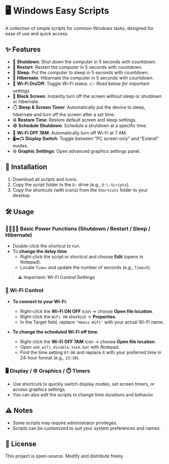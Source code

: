 # 🖥️ Windows Easy Scripts

A collection of simple scripts for common Windows tasks, designed for ease of use and quick access.

## ✨ Features
- 🔴 **Shutdown**: Shut down the computer in 5 seconds with countdown.
- 🔁 **Restart**: Restart the computer in 5 seconds with countdown.
- 🌙 **Sleep**: Put the computer to sleep in 5 seconds with countdown.
- 🌌 **Hibernate**: Hibernate the computer in 5 seconds with countdown.
- 📶 **Wi-Fi On/Off**: Toggle Wi-Fi status. 👉 *Read below for important settings.*
- 🖤 **Black Screen**: Instantly turn off the screen without sleep or shutdown or hibernate.
- ⏱️ **Sleep & Screen Timer**: Automatically put the device to sleep, hibernate and turn off the screen after a set time.
- ♻️ **Restore Time**: Restore default screen and sleep settings.
- 🟢 **Schedule Shutdown**: Schedule a shutdown at a specific time.
- 📴 **Wi-Fi OFF 7AM**: Automatically turn off Wi-Fi at 7 AM.
- 🖥️➡️📺 **Display Switch**: Toggle between “PC screen only” and “Extend” modes.
- ⚙️ **Graphic Settings**: Open advanced graphics settings panel.

## 📁 Installation
1. Download all scripts and icons.
2. Copy the script folder to the `D:` drive (e.g., `D:\-Scripts`).
3. Copy the shortcuts (with icons) from the `Shortcuts` folder to your desktop.

## 🛠️ Usage

### 🔴🔁🌙🌌 Basic Power Functions (Shutdown / Restart / Sleep / Hibernate)
- Double-click the shortcut to run.
- To **change the delay time**:  
  - Right-click the script or shortcut and choose **Edit** (opens in Notepad).  
  - Locate `Time=` and update the number of seconds (e.g., `Time=5`).

> ⚠️ **Important: Wi-Fi Control Settings**

### 📶 Wi-Fi Control
- **To connect to your Wi-Fi**:
  - Right-click the **Wi-Fi ON OFF** icon → choose **Open file location**.
  - Right-click the `WiFi ON` shortcut → **Properties**.
  - In the Target field, replace `"Hemis WiFi"` with your actual Wi-Fi name.

- **To change the scheduled Wi-Fi off time**:
  - Right-click the **Wi-Fi OFF 7AM** icon → choose **Open file location**.
  - Open `add_wifi_disable_task.bat` with Notepad.
  - Find the time setting `07:00` and replace it with your preferred time in 24-hour format (e.g., `23:30`).

### 🖥️ Display / ⚙️ Graphics / ⏱️ Timers
- Use shortcuts to quickly switch display modes, set screen timers, or access graphics settings.
- You can also edit the scripts to change time durations and behavior.

## ⚠️ Notes
- Some scripts may require administrator privileges.
- Scripts can be customized to suit your system preferences and names.

## 📜 License
This project is open-source. Modify and distribute freely.
